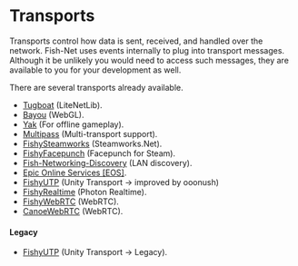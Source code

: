 # Transports

Transports control how data is sent, received, and handled over the network. Fish-Net uses events internally to plug into transport messages. Although it be unlikely you would need to access such messages, they are available to you for your development as well.

There are several transports already available.

* [Tugboat](../guides/components/transports/tugboat.md) (LiteNetLib).
* [Bayou](../guides/components/transports/bayou.md) (WebGL).
* [Yak](../guides/components/transports/yak-pro-feature.md) (For offline gameplay).
* [Multipass](../guides/components/transports/multipass.md) (Multi-transport support).
* [FishySteamworks](../guides/components/transports/fishysteamworks.md) (Steamworks.Net).
* [FishyFacepunch](../guides/components/transports/fishyfacepunch-steam.md) (Facepunch for Steam).
* [Fish-Networking-Discovery](add-ons/fish-network-discovery.md) (LAN discovery).&#x20;
* [Epic Online Services \[EOS\]](../guides/components/transports/fishyeos-epic-online-services.md).
* [FishyUTP](../guides/components/transports/fishyunitytransport.md) (Unity Transport -> improved by ooonush)
* [FishyRealtime](https://github.com/REIO7200/FishyRealtime) (Photon Realtime).
* [FishyWebRTC](https://github.com/cakeslice/FishyWebRTC) (WebRTC).
* [CanoeWebRTC](https://github.com/gmrodriguez124/CanoeWebRTC) (WebRTC).

#### Legacy

* [FishyUTP](https://github.com/matthewshirley/FishyUTP) (Unity Transport  -> Legacy).
